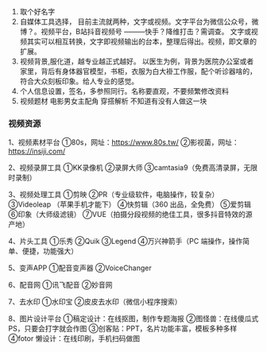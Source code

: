 1. 取个好名字
2. 自媒体工具选择，
目前主流就两种，文字或视频。文字平台为微信公众号，微博？。视频平台，B站抖音视频号 ———快手？降维打击？需调查。 文字或视频其实可以相互转换，文字即视频输出的台本，整理后得出。视频，即文章的扩展。
3. 视频背景,服化道，越专业越正式越好。 以医生为例，背景为医院办公室或者家里，背后有身体器官模型，书柜，衣服为白大褂工作服，配个听诊器啥的，符合大众刻板印象。给人专业的感觉。
4. 个人信息设置，签名，多参照同行。名称要直观，不要频繁修改资料
5. 视频题材 电影男女主配角 穿搭解析 不知道有没有人做这一块

### 视频资源
1、视频素材平台
①80s，网址：https://www.80s.tw/
②影视菌，网址：https://insiji.com/

2、视频录屏工具
①KK录像机
②录屏大师
③camtasia9（免费高清录屏，无限时录制）

3、视频处理工具
①剪映
②PR（专业级软件，电脑操作，较复杂）
③Videoleap （苹果手机才能下）
④快剪辑（360 出品，全免费）
⑤爱剪辑
⑥印象（大师级滤镜）
⑦VUE（拍摄分段视频的绝佳工具，很多抖音特效的源产地）

4、片头工具
①乐秀
②Quik
③Legend
④万兴神箭手（PC 端操作，操作简单、便捷，功能强大）

5、变声APP
①配音变声器
②VoiceChanger

6、配音网
①讯飞配音
②妙音网

7、去水印
①水印宝
②皮皮去水印（微信小程序搜索）

8、图片设计平台
①稿定设计：在线抠图，制作专题海报
②图怪兽：在线傻瓜式 PS，只要会打字就会作图
③创客贴：PPT，名片功能丰富，模板多种多样
④fotor 懒设计：在线印刷，手机扫码做图